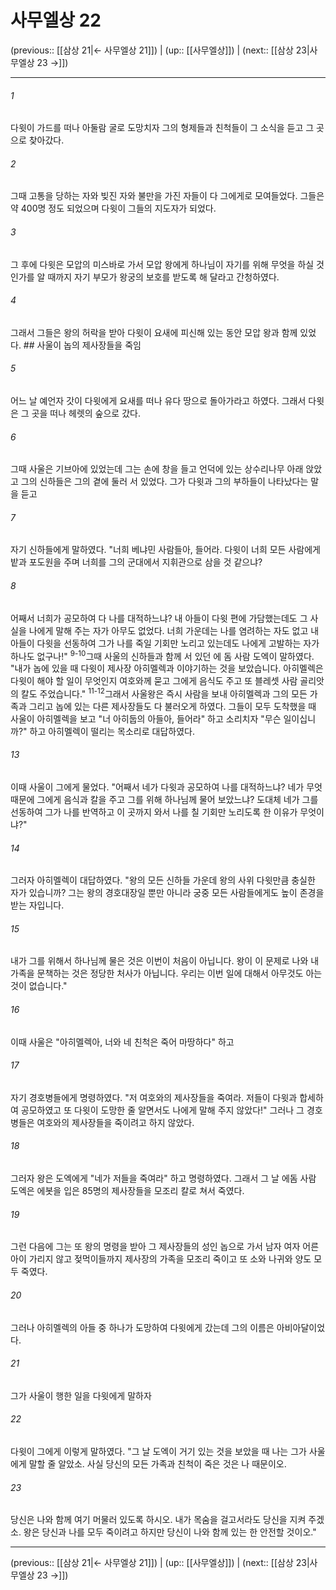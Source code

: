 # 사무엘상 22

(previous:: [[삼상 21|← 사무엘상 21]]) | (up:: [[사무엘상]]) | (next:: [[삼상 23|사무엘상 23 →]])

***




###### 1 

다윗이 가드를 떠나 아둘람 굴로 도망치자 그의 형제들과 친척들이 그 소식을 듣고 그 곳으로 찾아갔다. 



###### 2 

그때 고통을 당하는 자와 빚진 자와 불만을 가진 자들이 다 그에게로 모여들었다. 그들은 약 400명 정도 되었으며 다윗이 그들의 지도자가 되었다. 



###### 3 

그 후에 다윗은 모압의 미스바로 가서 모압 왕에게 하나님이 자기를 위해 무엇을 하실 것인가를 알 때까지 자기 부모가 왕궁의 보호를 받도록 해 달라고 간청하였다. 



###### 4 

그래서 그들은 왕의 허락을 받아 다윗이 요새에 피신해 있는 동안 모압 왕과 함께 있었다. ## 사울이 놉의 제사장들을 죽임 



###### 5 

어느 날 예언자 갓이 다윗에게 요새를 떠나 유다 땅으로 돌아가라고 하였다. 그래서 다윗은 그 곳을 떠나 헤렛의 숲으로 갔다. 



###### 6 

그때 사울은 기브아에 있었는데 그는 손에 창을 들고 언덕에 있는 상수리나무 아래 앉았고 그의 신하들은 그의 곁에 둘러 서 있었다. 그가 다윗과 그의 부하들이 나타났다는 말을 듣고 



###### 7 

자기 신하들에게 말하였다. "너희 베냐민 사람들아, 들어라. 다윗이 너희 모든 사람에게 밭과 포도원을 주며 너희를 그의 군대에서 지휘관으로 삼을 것 같으냐? 



###### 8 

어째서 너희가 공모하여 다 나를 대적하느냐? 내 아들이 다윗 편에 가담했는데도 그 사실을 나에게 말해 주는 자가 아무도 없었다. 너희 가운데는 나를 염려하는 자도 없고 내 아들이 다윗을 선동하여 그가 나를 죽일 기회만 노리고 있는데도 나에게 고발하는 자가 하나도 없구나!" <sup class="versenum">9-10</sup>그때 사울의 신하들과 함께 서 있던 에 돔 사람 도엑이 말하였다. "내가 놉에 있을 때 다윗이 제사장 아히멜렉과 이야기하는 것을 보았습니다. 아히멜렉은 다윗이 해야 할 일이 무엇인지 여호와께 묻고 그에게 음식도 주고 또 블레셋 사람 골리앗의 칼도 주었습니다." <sup class="versenum">11-12</sup>그래서 사울왕은 즉시 사람을 보내 아히멜렉과 그의 모든 가족과 그리고 놉에 있는 다른 제사장들도 다 불러오게 하였다. 그들이 모두 도착했을 때 사울이 아히멜렉을 보고 "너 아히둡의 아들아, 들어라" 하고 소리치자 "무슨 일이십니까?" 하고 아히멜렉이 떨리는 목소리로 대답하였다. 



###### 13 

이때 사울이 그에게 물었다. "어째서 네가 다윗과 공모하여 나를 대적하느냐? 네가 무엇 때문에 그에게 음식과 칼을 주고 그를 위해 하나님께 물어 보았느냐? 도대체 네가 그를 선동하여 그가 나를 반역하고 이 곳까지 와서 나를 칠 기회만 노리도록 한 이유가 무엇이냐?" 



###### 14 

그러자 아히멜렉이 대답하였다. "왕의 모든 신하들 가운데 왕의 사위 다윗만큼 충실한 자가 있습니까? 그는 왕의 경호대장일 뿐만 아니라 궁중 모든 사람들에게도 높이 존경을 받는 자입니다. 



###### 15 

내가 그를 위해서 하나님께 물은 것은 이번이 처음이 아닙니다. 왕이 이 문제로 나와 내 가족을 문책하는 것은 정당한 처사가 아닙니다. 우리는 이번 일에 대해서 아무것도 아는 것이 없습니다." 



###### 16 

이때 사울은 "아히멜렉아, 너와 네 친척은 죽어 마땅하다" 하고 



###### 17 

자기 경호병들에게 명령하였다. "저 여호와의 제사장들을 죽여라. 저들이 다윗과 합세하여 공모하였고 또 다윗이 도망한 줄 알면서도 나에게 말해 주지 않았다!" 그러나 그 경호병들은 여호와의 제사장들을 죽이려고 하지 않았다. 



###### 18 

그러자 왕은 도엑에게 "네가 저들을 죽여라" 하고 명령하였다. 그래서 그 날 에돔 사람 도엑은 에봇을 입은 85명의 제사장들을 모조리 칼로 쳐서 죽였다. 



###### 19 

그런 다음에 그는 또 왕의 명령을 받아 그 제사장들의 성인 놉으로 가서 남자 여자 어른 아이 가리지 않고 젖먹이들까지 제사장의 가족을 모조리 죽이고 또 소와 나귀와 양도 모두 죽였다. 



###### 20 

그러나 아히멜렉의 아들 중 하나가 도망하여 다윗에게 갔는데 그의 이름은 아비아달이었다. 



###### 21 

그가 사울이 행한 일을 다윗에게 말하자 



###### 22 

다윗이 그에게 이렇게 말하였다. "그 날 도엑이 거기 있는 것을 보았을 때 나는 그가 사울에게 말할 줄 알았소. 사실 당신의 모든 가족과 친척이 죽은 것은 나 때문이오. 



###### 23 

당신은 나와 함께 여기 머물러 있도록 하시오. 내가 목숨을 걸고서라도 당신을 지켜 주겠소. 왕은 당신과 나를 모두 죽이려고 하지만 당신이 나와 함께 있는 한 안전할 것이오."

***

(previous:: [[삼상 21|← 사무엘상 21]]) | (up:: [[사무엘상]]) | (next:: [[삼상 23|사무엘상 23 →]])
